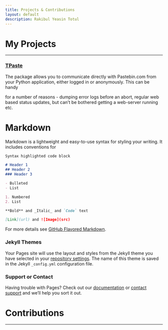 ```yaml
---
title: Projects & Contributions
layout: default
description: Rakibul Yeasin Totul
---
```


# My Projects
-------------
### [TPaste](TPaste)
The package allows you to communicate directly with Pastebin.com from your Python application, either logged in or anonymously. This can be handy

for a number of reasons - dumping error logs before an abort, regular web based status updates, but can’t be bothered getting a web-server running etc.

# Markdown

Markdown is a lightweight and easy-to-use syntax for styling your writing. It includes conventions for

```markdown
Syntax highlighted code block

# Header 1
## Header 2
### Header 3

- Bulleted
- List

1. Numbered
2. List

**Bold** and _Italic_ and `Code` text

[Link](url) and ![Image](src)
```

For more details see [GitHub Flavored Markdown](https://guides.github.com/features/mastering-markdown/).

### Jekyll Themes

Your Pages site will use the layout and styles from the Jekyll theme you have selected in your [repository settings](https://github.com/rytotul/rytotul.github.io/settings). The name of this theme is saved in the Jekyll `_config.yml` configuration file.

### Support or Contact

Having trouble with Pages? Check out our [documentation](https://help.github.com/categories/github-pages-basics/) or [contact support](https://github.com/contact) and we’ll help you sort it out.

# Contributions
---------------
